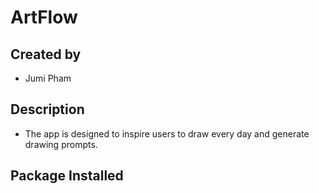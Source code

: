 # ArtFlow

## Created by 

- Jumi Pham

## Description 
- The app is designed to inspire users to draw every day and generate drawing prompts.

## Package Installed 
